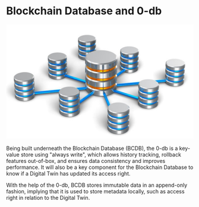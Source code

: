 # Blockchain Database and 0-db


![](img/bcbd_0db_head_.jpg)

Being built underneath the Blockchain Database (BCDB), the 0-db is a key-value store using "always write", which allows history tracking, rollback features out-of-box, and ensures data consistency and improves performance. It will also be a key component for the Blockchain Database to know if a Digital Twin has updated its access right. 

With the help of the 0-db, BCDB stores immutable data in an append-only fashion, implying that it is used to store metadata locally, such as access right in relation to the Digital Twin.












